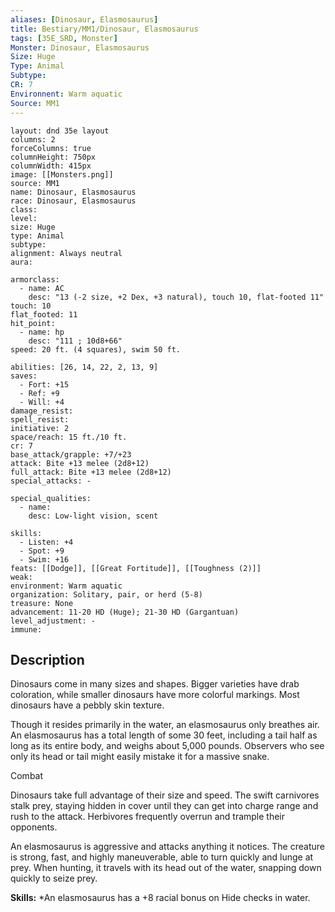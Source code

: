 ```yaml
---
aliases: [Dinosaur, Elasmosaurus]
title: Bestiary/MM1/Dinosaur, Elasmosaurus
tags: [35E_SRD, Monster]
Monster: Dinosaur, Elasmosaurus
Size: Huge
Type: Animal
Subtype: 
CR: 7
Environnent: Warm aquatic
Source: MM1
---
```


```statblock
layout: dnd 35e layout
columns: 2
forceColumns: true
columnHeight: 750px
columnWidth: 415px
image: [[Monsters.png]]
source: MM1
name: Dinosaur, Elasmosaurus
race: Dinosaur, Elasmosaurus
class: 
level: 
size: Huge
type: Animal
subtype: 
alignment: Always neutral
aura: 

armorclass:
  - name: AC
    desc: "13 (-2 size, +2 Dex, +3 natural), touch 10, flat-footed 11"
touch: 10
flat_footed: 11
hit_point:
  - name: hp
    desc: "111 ; 10d8+66"
speed: 20 ft. (4 squares), swim 50 ft.

abilities: [26, 14, 22, 2, 13, 9]
saves:
  - Fort: +15
  - Ref: +9
  - Will: +4
damage_resist: 
spell_resist: 
initiative: 2
space/reach: 15 ft./10 ft.
cr: 7
base_attack/grapple: +7/+23
attack: Bite +13 melee (2d8+12)
full_attack: Bite +13 melee (2d8+12)
special_attacks: -

special_qualities:
  - name: 
    desc: Low-light vision, scent

skills:
  - Listen: +4
  - Spot: +9
  - Swim: +16
feats: [[Dodge]], [[Great Fortitude]], [[Toughness (2)]]
weak: 
environment: Warm aquatic
organization: Solitary, pair, or herd (5-8)
treasure: None
advancement: 11-20 HD (Huge); 21-30 HD (Gargantuan)
level_adjustment: -
immune: 
```

## Description

<p>Dinosaurs come in many sizes and shapes. Bigger varieties have drab coloration, while smaller dinosaurs have more colorful markings. Most dinosaurs have a pebbly skin texture.</p>
<p>Though it resides primarily in the water, an elasmosaurus only breathes air. An elasmosaurus has a total length of some 30 feet, including a tail half as long as its entire body, and weighs about 5,000 pounds. Observers who see only its head or tail might easily mistake it for a massive snake.</p>
<p>Combat</p>
<p>Dinosaurs take full advantage of their size and speed. The swift carnivores stalk prey, staying hidden in cover until they can get into charge range and rush to the attack. Herbivores frequently overrun and trample their opponents.</p>
<p>An elasmosaurus is aggressive and attacks anything it notices. The creature is strong, fast, and highly maneuverable, able to turn quickly and lunge at prey. When hunting, it travels with its head out of the water, snapping down quickly to seize prey.</p>
<p>
            <b>Skills:</b> *An elasmosaurus has a +8 racial bonus on Hide checks in water.</p>